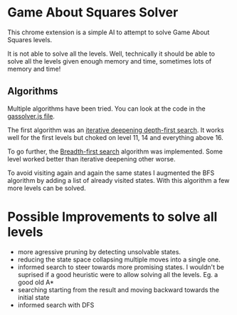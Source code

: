 Game About Squares Solver
===

This chrome extension is a simple AI to attempt to solve Game About Squares levels.

It is not able to solve all the levels. Well, technically it should be able to solve all the levels given enough memory and time, sometimes lots of memory and time!

Algorithms
---

Multiple algorithms have been tried. You can look at the code in the [gassolver.js file](https://github.com/tburette/gameaboutsquaressolver/blob/master/gameaboutsquaressolver/gassolver.js#L315).

The first algorithm was an [iterative deepening depth-first search](http://en.wikipedia.org/wiki/Iterative_deepening_depth-first_search). It works well for the first levels but choked on level 11, 14 and everything above 16.

To go further, the [Breadth-first search](http://en.wikipedia.org/wiki/Breadth-first_search) algorithm was implemented. Some level worked better than iterative deepening other worse.

To avoid visiting again and again the same states I augmented the BFS algorithm by adding a list of already visited states. With this algorithm a few more levels can be solved.


Possible Improvements to solve all levels
===
* more agressive pruning by detecting unsolvable states.
* reducing the state space collapsing multiple moves into a single one.
* informed search to steer towards more promising states. I wouldn't be suprised if a good heuristic were to allow solving all the levels. Eg. a good old A*
* searching starting from the result and moving backward towards the initial state
* informed search with DFS